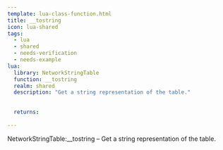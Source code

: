```yaml
---
template: lua-class-function.html
title: __tostring
icon: lua-shared
tags:
  - lua
  - shared
  - needs-verification
  - needs-example
lua:
  library: NetworkStringTable
  function: __tostring
  realm: shared
  description: "Get a string representation of the table."
  
  
  returns:
    
---
```


<div class="lua__search__keywords">
NetworkStringTable:__tostring &#x2013; Get a string representation of the table.
</div>

